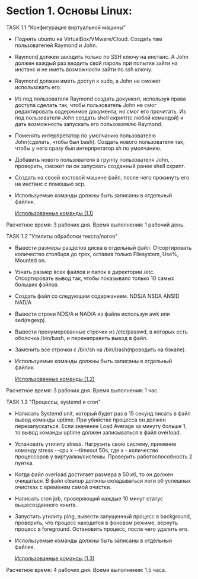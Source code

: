 # Section 1. Основы Linux:

  TASK 1.1 "Конфигурация виртуальной машины"
- Поднять ubuntu на VirtualBox/VMware/Cloud. Создать там пользователей Raymond и John. 
- Raymond должен заходить только по SSH ключу на инстанс. А John должен каждый раз вводить свой пароль при попытке зайти на инстанс и не иметь возможности зайти по ssh ключу.
- Raymond должен иметь доступ к sudo, а John не сможет использовать его. 
- Из под пользователя Raymond создать документ, используя права доступа сделать так, чтобы пользователь John не смог редактировать содержимое документа, но смог его прочитать. Из под пользователя John создать shell скрипт(с любой командой) и дать возможность запускать его пользователю Raymond. 
- Поменять интерпретатор по умолчанию пользователю John(сделать, чтобы был bash). Создать нового пользователя так, чтобы у него сразу был интерпретатор sh по умолчанию. 
- Добавить нового пользователя в группу пользователя John, проверить, сможет ли он запускать созданный ранее shell скрипт. 
- Создать на своей хостовой машине файл, после чего прокинуть его на инстанс с помощью scp. 
- Используемые команды должны быть записаны в отдельный файлик.
  
  [ Использованные команды (1.1)](https://github.com/Chawotto/intership/blob/419409f88ad27676cccc9c5a66047709cebacf10/Section%201.%20%D0%9E%D1%81%D0%BD%D0%BE%D0%B2%D1%8B%20Linux/task%201.1/Used%20commands.txt)

Расчетное время: 3 рабочих дня. Время выполнения: 1 рабочий день.

  TASK 1.2 "Утилиты обработки текста/логов"
- Вывести размеры разделов диска в отдельный файл. Отсортировать количество столбцов до трех, оставив только Filesystem, Use%, Mounted on.
- Узнать размер всех файлов и папок в директории /etc. Отсортировать вывод так, чтобы показывало только 10 самых больших файлов.
- Cоздать файл со следующим содержанием. 
NDS/A
NSDA
ANS!D
NAD/A
- Вывести строки NDS/A и NAD/A из файла используя awk или sed(regexp).
- Вывести пронумерованные строчки из /etc/passwd, в которых есть оболочка /bin/bash, и перенаправить вывод в файл.
- Заменить все строчки с /bin/sh на /bin/bash(проводить на бэкапе).
- Используемые команды должны быть записаны в отдельный файлик.

  [ Использованные команды (1.2)](https://github.com/Chawotto/intership/blob/fb1b90df767a83dc2a220d42007c46fcadacca05/Section%201.%20%D0%9E%D1%81%D0%BD%D0%BE%D0%B2%D1%8B%20Linux/task%201.2/Used%20commands.txt)
  
Расчетное время: 3 рабочих дня. Время выполнения: 1 час.

TASK 1.3 "Процессы, systemd и cron"
- Написать Systemd unit, который будет раз в 15 секунд писать в файл вывод команды uptime. При убийстве процесса он должен перезапускаться. Если значение Load Average за минуту больше 1, то вывод команды uptime должен записываться в файл overload.
- Установить утилиту stress. Нагрузить свою систему, применив команду stress --cpu x --timeout 50s, где x - количество процессоров у виртуалки/системы. Проверить работоспособность 2 пунтка.
- Когда файл overload достигает размера в 50 кб, то он должен очищаться. В файл cleanup должны складываться логи об успешных очистках с временем самой очистки.
- Написать cron job, проверяющий каждые 10 минут статус вышесозданного юнита.
- Запустить утилиту ping, вывести запущенный процесс в background, проверить, что процесс находится в фоновом режиме, вернуть процесс в foreground. Остановить процесс, после чего удалить его. 
- Используемые команды должны быть записаны в отдельный файлик.

  [ Использованные команды (1.3)](https://github.com/Chawotto/intership/tree/784ce7c1921d969d687e12a18aea39e3b2c8f035/Section%201.%20%D0%9E%D1%81%D0%BD%D0%BE%D0%B2%D1%8B%20Linux/task%201.3)
  
Расчетное время: 4 рабочих дня. Время выполнения: 1.5 часа.

